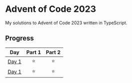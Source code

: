 # Advent of Code 2023

My solutions to Advent of Code 2023 written in TypeScript.

## Progress

|                     Day                      | Part 1 | Part 2 |
| :------------------------------------------: | :----: | :----: |
| [Day 1](https://adventofcode.com/2023/day/1) |   ⭐   |   ⭐   |
| [Day 1](https://adventofcode.com/2023/day/2) |   ⭐   |   ⭐   |
